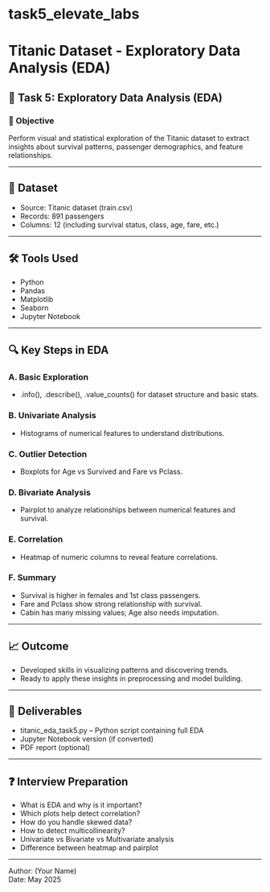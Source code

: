 # task5_elevate_labs

# Titanic Dataset - Exploratory Data Analysis (EDA)

## 📌 Task 5: Exploratory Data Analysis (EDA)

### 🎯 Objective
Perform visual and statistical exploration of the Titanic dataset to extract insights about survival patterns, passenger demographics, and feature relationships.

---

## 📂 Dataset
- Source: Titanic dataset (train.csv)
- Records: 891 passengers
- Columns: 12 (including survival status, class, age, fare, etc.)

---

## 🛠 Tools Used
- Python
- Pandas
- Matplotlib
- Seaborn
- Jupyter Notebook

---

## 🔍 Key Steps in EDA

### A. Basic Exploration
- .info(), .describe(), .value_counts() for dataset structure and basic stats.

### B. Univariate Analysis
- Histograms of numerical features to understand distributions.

### C. Outlier Detection
- Boxplots for Age vs Survived and Fare vs Pclass.

### D. Bivariate Analysis
- Pairplot to analyze relationships between numerical features and survival.

### E. Correlation
- Heatmap of numeric columns to reveal feature correlations.

### F. Summary
- Survival is higher in females and 1st class passengers.
- Fare and Pclass show strong relationship with survival.
- Cabin has many missing values; Age also needs imputation.

---

## 📈 Outcome
- Developed skills in visualizing patterns and discovering trends.
- Ready to apply these insights in preprocessing and model building.

---

## 📄 Deliverables
- titanic_eda_task5.py – Python script containing full EDA
- Jupyter Notebook version (if converted)
- PDF report (optional)

---

## ❓ Interview Preparation
- What is EDA and why is it important?
- Which plots help detect correlation?
- How do you handle skewed data?
- How to detect multicollinearity?
- Univariate vs Bivariate vs Multivariate analysis
- Difference between heatmap and pairplot

---

Author: (Your Name)  
Date: May 2025
